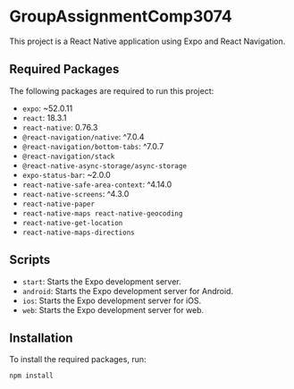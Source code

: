 # GroupAssignmentComp3074

This project is a React Native application using Expo and React Navigation.

## Required Packages

The following packages are required to run this project:

- `expo`: ~52.0.11
- `react`: 18.3.1
- `react-native`: 0.76.3
- `@react-navigation/native`: ^7.0.4
- `@react-navigation/bottom-tabs`: ^7.0.7
- `@react-navigation/stack`
- `@react-native-async-storage/async-storage`
- `expo-status-bar`: ~2.0.0
- `react-native-safe-area-context`: ^4.14.0
- `react-native-screens`: ^4.3.0
- `react-native-paper`
- `react-native-maps react-native-geocoding`
- `react-native-get-location`
- `react-native-maps-directions`

## Scripts

- `start`: Starts the Expo development server.
- `android`: Starts the Expo development server for Android.
- `ios`: Starts the Expo development server for iOS.
- `web`: Starts the Expo development server for web.

## Installation

To install the required packages, run:

```sh
npm install